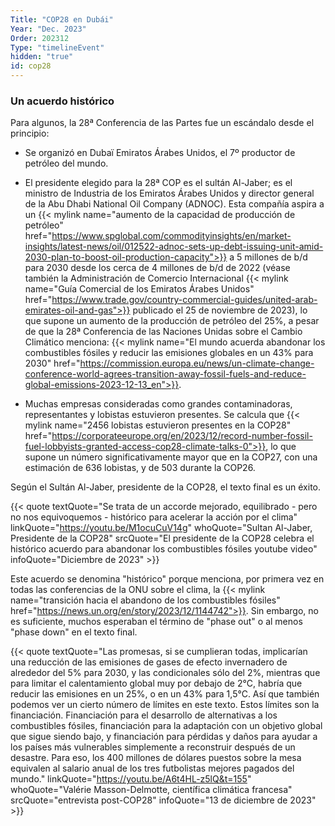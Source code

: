 ```yaml
---
Title: "COP28 en Dubái"
Year: "Dec. 2023"
Order: 202312
Type: "timelineEvent"
hidden: "true"
id: cop28
---
```


### Un acuerdo histórico

Para algunos, la 28ª Conferencia de las Partes fue un escándalo desde el principio:

- Se organizó en Dubaï Emiratos Árabes Unidos, el 7º productor de petróleo del mundo.

- El presidente elegido para la 28ª COP es el sultán Al-Jaber; es el ministro de Industria de los Emiratos Árabes Unidos y director general de la Abu Dhabi National Oil Company (ADNOC). Esta compañía aspira a un {{< mylink name="aumento de la capacidad de producción de petróleo" href="https://www.spglobal.com/commodityinsights/en/market-insights/latest-news/oil/012522-adnoc-sets-up-debt-issuing-unit-amid-2030-plan-to-boost-oil-production-capacity">}} a 5 millones de b/d para 2030 desde los cerca de 4 millones de b/d de 2022 (véase también la Administración de Comercio Internacional {{< mylink name="Guía Comercial de los Emiratos Árabes Unidos" href="https://www.trade.gov/country-commercial-guides/united-arab-emirates-oil-and-gas">}} publicado el 25 de noviembre de 2023), lo que supone un aumento de la producción de petróleo del 25%, a pesar de que la 28ª Conferencia de las Naciones Unidas sobre el Cambio Climático menciona: {{< mylink name="El mundo acuerda abandonar los combustibles fósiles y reducir las emisiones globales en un 43% para 2030" href="https://commission.europa.eu/news/un-climate-change-conference-world-agrees-transition-away-fossil-fuels-and-reduce-global-emissions-2023-12-13_en">}}.

- Muchas empresas consideradas como grandes contaminadoras, representantes y lobistas estuvieron presentes. Se calcula que {{< mylink name="2456 lobistas estuvieron presentes en la COP28" href="https://corporateeurope.org/en/2023/12/record-number-fossil-fuel-lobbyists-granted-access-cop28-climate-talks-0">}}, lo que supone un número significativamente mayor que en la COP27, con una estimación de 636 lobistas, y de 503 durante la COP26.

Según el Sultán Al-Jaber, presidente de la COP28, el texto final es un éxito.

{{< quote textQuote="Se trata de un accorde mejorado, equilibrado - pero no nos equivoquemos - histórico para acelerar la acción por el clima" linkQuote="https://youtu.be/M1ocuCuV14g" whoQuote="Sultan Al-Jaber, Presidente de la COP28" srcQuote="El presidente de la COP28 celebra el histórico acuerdo para abandonar los combustibles fósiles youtube video" infoQuote="Diciembre de 2023" >}}

Este acuerdo se denomina "histórico" porque menciona, por primera vez en todas las conferencias de la ONU sobre el clima, la {{< mylink name="transición hacia el abandono de los combustibles fósiles" href="https://news.un.org/en/story/2023/12/1144742">}}. Sin embargo, no es suficiente, muchos esperaban el término de "phase out" o al menos "phase down" en el texto final.

{{< quote textQuote="Las promesas, si se cumplieran todas, implicarían una reducción de las emisiones de gases de efecto invernadero de alrededor del 5% para 2030, y las condicionales sólo del 2%, mientras que para limitar el calentamiento global muy por debajo de 2°C, habría que reducir las emisiones en un 25%, o en un 43% para 1,5°C. Así que también podemos ver un cierto número de límites en este texto. Estos límites son la financiación. Financiación para el desarrollo de alternativas a los combustibles fósiles, financiación para la adaptación con un objetivo global que sigue siendo bajo, y financiación para pérdidas y daños para ayudar a los países más vulnerables simplemente a reconstruir después de un desastre. Para eso, los 400 millones de dólares puestos sobre la mesa equivalen al salario anual de los tres futbolistas mejores pagados del mundo." linkQuote="https://youtu.be/A6t4HL-z5lQ&t=155" whoQuote="Valérie Masson-Delmotte, científica climática francesa" srcQuote="entrevista post-COP28" infoQuote="13 de diciembre de 2023" >}}








